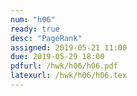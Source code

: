 ```yaml
---
num: "h06"
ready: true
desc: "PageRank"
assigned: 2019-05-21 11:00
due: 2019-05-29 18:00
pdfurl: /hwk/h06/h06.pdf
latexurl: /hwk/h06/h06.tex
---
```


